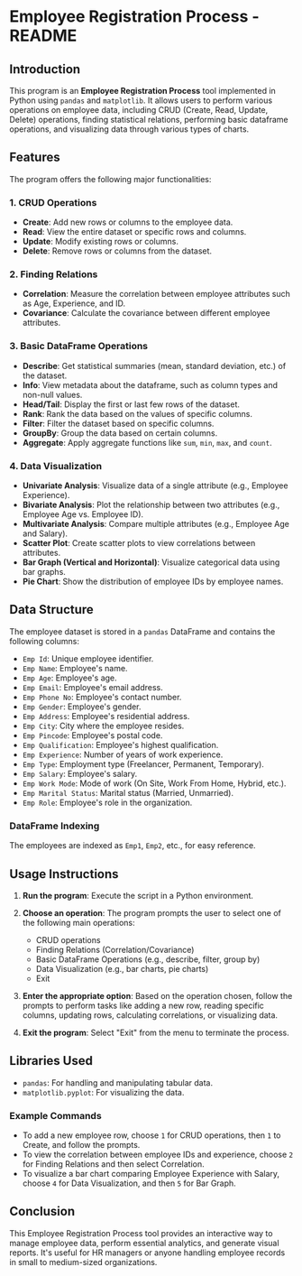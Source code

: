 # Employee Registration Process - README

## Introduction
This program is an **Employee Registration Process** tool implemented in Python using `pandas` and `matplotlib`. It allows users to perform various operations on employee data, including CRUD (Create, Read, Update, Delete) operations, finding statistical relations, performing basic dataframe operations, and visualizing data through various types of charts.

## Features
The program offers the following major functionalities:

### 1. **CRUD Operations**
   - **Create**: Add new rows or columns to the employee data.
   - **Read**: View the entire dataset or specific rows and columns.
   - **Update**: Modify existing rows or columns.
   - **Delete**: Remove rows or columns from the dataset.

### 2. **Finding Relations**
   - **Correlation**: Measure the correlation between employee attributes such as Age, Experience, and ID.
   - **Covariance**: Calculate the covariance between different employee attributes.

### 3. **Basic DataFrame Operations**
   - **Describe**: Get statistical summaries (mean, standard deviation, etc.) of the dataset.
   - **Info**: View metadata about the dataframe, such as column types and non-null values.
   - **Head/Tail**: Display the first or last few rows of the dataset.
   - **Rank**: Rank the data based on the values of specific columns.
   - **Filter**: Filter the dataset based on specific columns.
   - **GroupBy**: Group the data based on certain columns.
   - **Aggregate**: Apply aggregate functions like `sum`, `min`, `max`, and `count`.

### 4. **Data Visualization**
   - **Univariate Analysis**: Visualize data of a single attribute (e.g., Employee Experience).
   - **Bivariate Analysis**: Plot the relationship between two attributes (e.g., Employee Age vs. Employee ID).
   - **Multivariate Analysis**: Compare multiple attributes (e.g., Employee Age and Salary).
   - **Scatter Plot**: Create scatter plots to view correlations between attributes.
   - **Bar Graph (Vertical and Horizontal)**: Visualize categorical data using bar graphs.
   - **Pie Chart**: Show the distribution of employee IDs by employee names.

## Data Structure
The employee dataset is stored in a `pandas` DataFrame and contains the following columns:

- `Emp Id`: Unique employee identifier.
- `Emp Name`: Employee's name.
- `Emp Age`: Employee's age.
- `Emp Email`: Employee's email address.
- `Emp Phone No`: Employee's contact number.
- `Emp Gender`: Employee's gender.
- `Emp Address`: Employee's residential address.
- `Emp City`: City where the employee resides.
- `Emp Pincode`: Employee's postal code.
- `Emp Qualification`: Employee's highest qualification.
- `Emp Experience`: Number of years of work experience.
- `Emp Type`: Employment type (Freelancer, Permanent, Temporary).
- `Emp Salary`: Employee's salary.
- `Emp Work Mode`: Mode of work (On Site, Work From Home, Hybrid, etc.).
- `Emp Marital Status`: Marital status (Married, Unmarried).
- `Emp Role`: Employee's role in the organization.

### DataFrame Indexing
The employees are indexed as `Emp1`, `Emp2`, etc., for easy reference.

## Usage Instructions

1. **Run the program**: Execute the script in a Python environment.
2. **Choose an operation**: The program prompts the user to select one of the following main operations:
   - CRUD operations
   - Finding Relations (Correlation/Covariance)
   - Basic DataFrame Operations (e.g., describe, filter, group by)
   - Data Visualization (e.g., bar charts, pie charts)
   - Exit

3. **Enter the appropriate option**: Based on the operation chosen, follow the prompts to perform tasks like adding a new row, reading specific columns, updating rows, calculating correlations, or visualizing data.

4. **Exit the program**: Select "Exit" from the menu to terminate the process.

## Libraries Used
- `pandas`: For handling and manipulating tabular data.
- `matplotlib.pyplot`: For visualizing the data.

### Example Commands
- To add a new employee row, choose `1` for CRUD operations, then `1` to Create, and follow the prompts.
- To view the correlation between employee IDs and experience, choose `2` for Finding Relations and then select Correlation.
- To visualize a bar chart comparing Employee Experience with Salary, choose `4` for Data Visualization, and then `5` for Bar Graph.

## Conclusion
This Employee Registration Process tool provides an interactive way to manage employee data, perform essential analytics, and generate visual reports. It's useful for HR managers or anyone handling employee records in small to medium-sized organizations.
